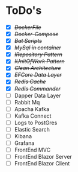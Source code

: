 # ToDo's

- [X] ~~*DockerFile*~~
- [X] ~~*Docker-Compose*~~
- [X] ~~*Bat Scripts*~~
- [X] ~~*MySql in container*~~
- [X] ~~*IRepository Pattern*~~
- [X] ~~*IUnitOfWork Pattern*~~
- [X] ~~*Clean Architecture*~~
- [X] ~~*EFCore Data Layer*~~
- [X] ~~*Redis Cache*~~
- [X] ~~*Redis Commander*~~
- [ ] Dapper Data Layer
- [ ] Rabbit Mq
- [ ] Apacha Kafka
- [ ] Kafka Connect
- [ ] Logs to PostGres
- [ ] Elastic Search
- [ ] Kibana
- [ ] Grafana
- [ ] FrontEnd MVC
- [ ] FrontEnd Blazor Server
- [ ] FrontEnd Blazor Client
